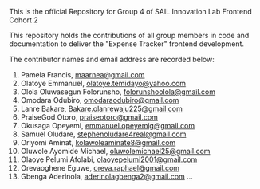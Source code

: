 This is the official Repository for Group 4 of SAIL Innovation Lab Frontend Cohort 2

This repository holds the contributions of all group members in code and documentation 
to deliver the "Expense Tracker" frontend development.

The contributor names and email address are recorded below:
1. Pamela Francis, maarnea@gmail.com
2. Olatoye Emmanuel, olatoye.temidayo@yahoo.com
3. Olola Oluwasegun Folorunsho, folorunshoolola@gmail.com
4. Omodara Odubiro, omodaraodubiro@gmail.com
5. Lanre Bakare, Bakare.olanrewaju225@gmail.com
6. PraiseGod Otoro, praiseotoro@gmail.com
7. Okusaga Opeyemi, emmanuel.opeyemig@gmail.com
8. Samuel Oludare, stephenoludare4real@gmail.com
9. Oriyomi Aminat, kolawoleaminate8@gmail.com
10. Oluwole Ayomide Michael, oluwolemichael25@gmail.com
11. Olaoye Pelumi Afolabi, olaoyepelumi2001@gmail.com
12. Orevaoghene Eguwe, oreva.raphael@gmail.com
13. Gbenga Aderinola, aderinolagbenga2@gmail.com
...
